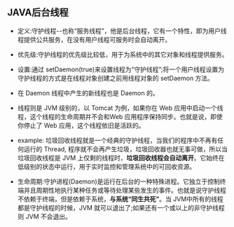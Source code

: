 ## JAVA后台线程

- 定义:守护线程--也称“服务线程”，他是后台线程，它有一个特性，即为用户线程提供公共服务，在没有用户线程可服务时会自动离开。

- 优先级:守护线程的优先级比较低，用于为系统中的其它对象和线程提供服务。 

- 设置:通过 setDaemon(true)来设置线程为“守护线程”;将一个用户线程设置为守护线程的方式是在线程对象创建之前用线程对象的 setDaemon 方法。 

- 在 Daemon 线程中产生的新线程也是 Daemon 的。 

- 线程则是 JVM 级别的，以 Tomcat 为例，如果你在 Web 应用中启动一个线程，这个线程的生命周期并不会和Web 应用程序保持同步。也就是说，即使你停止了 Web 应用，这个线程依旧是活跃的。 

- example: 垃圾回收线程就是一个经典的守护线程，当我们的程序中不再有任何运行的 Thread, 程序就不会再产生垃圾，垃圾回收器也就无事可做，所以当垃圾回收线程是 JVM 上仅剩的线程时，**垃圾回收线程会自动离开**。它始终在低级别的状态中运行，用于实时监控和管理系统中的可回收资源。 

- 生命周期:守护进程(Daemon)是运行在后台的一种特殊进程。它独立于控制终端并且周期性地执行某种任务或等待处理某些发生的事件。也就是说守护线程不依赖于终端，但是依赖于系统，**与系统“同生共死”**。当 JVM中所有的线程都是守护线程的时候，JVM 就可以退出了;如果还有一个或以上的非守护线程则 JVM 不会退出。 

